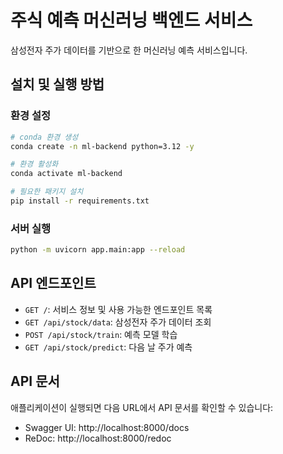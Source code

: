# 주식 예측 머신러닝 백엔드 서비스

삼성전자 주가 데이터를 기반으로 한 머신러닝 예측 서비스입니다.

## 설치 및 실행 방법

### 환경 설정

```bash
# conda 환경 생성
conda create -n ml-backend python=3.12 -y

# 환경 활성화
conda activate ml-backend

# 필요한 패키지 설치
pip install -r requirements.txt
```

### 서버 실행

```bash
python -m uvicorn app.main:app --reload
```

## API 엔드포인트

- `GET /`: 서비스 정보 및 사용 가능한 엔드포인트 목록
- `GET /api/stock/data`: 삼성전자 주가 데이터 조회
- `POST /api/stock/train`: 예측 모델 학습
- `GET /api/stock/predict`: 다음 날 주가 예측

## API 문서

애플리케이션이 실행되면 다음 URL에서 API 문서를 확인할 수 있습니다:

- Swagger UI: http://localhost:8000/docs
- ReDoc: http://localhost:8000/redoc
